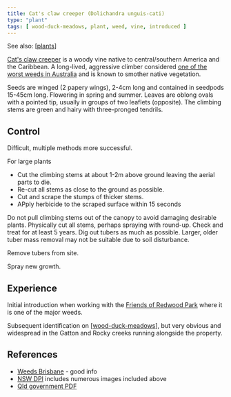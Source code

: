 ```yaml
---
title: Cat's claw creeper (Dolichandra unguis-cati)
type: "plant"
tags: [ wood-duck-meadows, plant, weed, vine, introduced ]
---
```


See also: [[plants]]

[Cat's claw creeper](https://en.wikipedia.org/wiki/Dolichandra_unguis-cati) is a woody vine native to central/southern America and the Caribbean. A long-lived, aggressive climber considered [one of the worst weeds in Australia](https://profiles.ala.org.au/opus/weeds-australia/profile/Dolichandra%20unguis-cati) and is known to smother native vegetation.

Seeds are winged (2 papery wings), 2-4cm long and contained in seedpods 15-45cm long. Flowering in spring and summer. Leaves are oblong ovals with a pointed tip, usually in groups of two leaflets (opposite). The climbing stems are green and hairy with three-pronged tendrils.

## Control

Difficult, multiple methods more successful.

For large plants 

- Cut the climbing stems at about 1-2m above ground leaving the aerial parts to die. 
- Re-cut all stems as close to the ground as possible.
- Cut and scrape the stumps of thicker stems.
- APply herbicide to the scraped surface within 15 seconds

Do not pull climbing stems out of the canopy to avoid damaging desirable plants. Physically cut all stems, perhaps spraying with round-up. Check and treat for at least 5 years. Dig out tubers as much as possible. Larger, older tuber mass removal may not be suitable due to soil disturbance.

Remove tubers from site.

Spray new growth.

## Experience

Initial introduction when working with the [Friends of Redwood Park](https://fep.org.au/our-parks/redwood-park/) where it is one of the major weeds. 

Subsequent identification on [[wood-duck-meadows]], but very obvious and widespread in the Gatton and Rocky creeks running alongside the property.

## References

- [Weeds Brisbane](https://weeds.brisbane.qld.gov.au/weeds/cats-claw-creeper) - good info
- [NSW DPI](https://weeds.dpi.nsw.gov.au/Weeds/Details/33) includes numerous images included above
- [Qld government PDF](https://www.publications.qld.gov.au/ckan-publications-attachments-prod/resources/3b1dfe71-8d68-409a-a2ad-a9e2739432c0/cats-claw-creeper.pdf?ETag=0167385ad2e69f2c7f0b664fd76697e1)


[//begin]: # "Autogenerated link references for markdown compatibility"
[plants]: plants "Plants"
[wood-duck-meadows]: ../wood-duck-meadows "Wood duck meadows"
[//end]: # "Autogenerated link references"